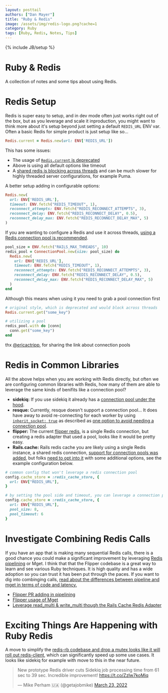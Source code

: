 ```yaml
---
layout: posttail
authors: ["Dan Mayer"]
title: "Ruby & Redis"
image: /assets/img/redis-logo.png?cache=1
category: Ruby
tags: [Ruby, Redis, Notes, Tips]
---
```


{% include JB/setup %}

# Ruby & Redis

A collection of notes and some tips about using Redis.

# Redis Setup

Redis is super easy to setup, and in dev mode often just works right out of the box, but as you leverage and scale it inproduction, you might want to think more about it's setup beyond just setting a default `REDIS_URL` ENV var. Often a basic Redis for simple product is just setup like so...

```ruby
Redis.current = Redis.new(url: ENV['REDIS_URL'])
```

This has some issues:

* The usage of [`Redis.current` is deprecated](https://makandracards.com/makandra/510011-version-5-of-the-ruby-redis-gem-removes-redis-current)
* Above is using all default options like timeout
* A [shared redis is blocking across threads](https://github.com/redis/redis-rb/issues/826) and can be much slower for highly threaded server configurations, for example Puma.

A better setup adding in configurable options:

```ruby
Redis.new(
  url: ENV['REDIS_URL'],
  timeout: ENV.fetch("REDIS_TIMEOUT", 1),
  reconnect_attempts: ENV.fetch("REDIS_RECONNECT_ATTEMPTS", 3),
  reconnect_delay: ENV.fetch("REDIS_RECONNECT_DELAY", 0.5),
  reconnect_delay_max: ENV.fetch("REDIS_RECONNECT_DELAY_MAX", 5)
)
```

If you are wanting to configure a Redis and use it across threads, [using a Redis connection pool is recommended](https://tejasbubane.github.io/posts/2020-04-22-redis-connection-pool-in-rails/).


```ruby
pool_size = ENV.fetch("RAILS_MAX_THREADS", 10)
redis_pool = ConnectionPool.new(size: pool_size) do
  Redis.new(
    url: ENV['REDIS_URL'],
    timeout: ENV.fetch("REDIS_TIMEOUT", 1),
    reconnect_attempts: ENV.fetch("REDIS_RECONNECT_ATTEMPTS", 3),
    reconnect_delay: ENV.fetch("REDIS_RECONNECT_DELAY", 0.5),
    reconnect_delay_max: ENV.fetch("REDIS_RECONNECT_DELAY_MAX", 5)
  )
end
```

Although this means when using it you need to grab a pool connection first

```ruby
# original style, which is deprecated and would block across threads
Redis.current.get("some_key")

# utilizing a pool
redis_pool.with do |conn|
  conn.get("some_key")
end
```

thx [@ericactripp](https://twitter.com/ericactripp), for sharing the link about connection pools

# Redis in Common Libraries

All the above helps when you are working with Redis directly, but often we are configuring common libraries with Redis, how many of them are able to leverage the same kinds of benifits like a connection pool?

* __sidekiq:__ If you use sidekiq it already has a [connection pool under the hood](https://github.com/mperham/sidekiq/blob/cf7b067c89ae3b1303e35d29408099cf40991f6d/lib/sidekiq/redis_connection.rb#L34).
* __resque:__ Currently, resque doesn't support a connection pool... It does have away to avoid re-connecting for each worker by using [`inherit_socket: true`](https://github.com/redis/redis-rb#expert-mode-options) as described as [one option to avoid needing a connection pool](https://github.com/resque/resque/issues/1254).
* __flipper:__ The current [flipper redis](https://github.com/jnunemaker/flipper/blob/master/lib/flipper/adapters/redis.rb#L184), is a single Redis connection, but creating a redis adapter that used a pool, looks like it would be pretty easy.
* __Rails.cache:__ Rails redis cache you are likely using a single Redis instance, a shared redis connection, [support for connection pools was added](https://api.rubyonrails.org/classes/ActiveSupport/Cache/ConnectionPoolLike.html), but folks [need to opt into it](https://github.com/rails/rails/issues/39479) with some additional options, see the example configuration below.

```ruby
# common config that won't leverage a redis connection pool
config.cache_store = :redis_cache_store, {
  url: ENV["REDIS_URL"],
}

# by setting the pool side and timeout, you can leverage a connection pool with your Redis
config.cache_store = :redis_cache_store, {
  url: ENV["REDIS_URL"],
  pool_size: 8,
  pool_timeout: 6
}
```

# Investigate Combining Redis Calls

If you have an app that is making many sequential Redis calls, there is a good chance you could make a significant improvement by leveraging [Redis pipelining](https://redis.io/docs/manual/pipelining/) or Mget. I think that that the Flipper codebase is a great way to learn and see various Ruby techniques. It is high quality and has a wide adoption so you can trust it has been put through the paces. If you want to dig into combinging calls, [read about the differences between pipeline and mget in terms of code and latency.](https://medium.com/@jychen7/redis-get-pipeline-vs-mget-6e41aeaecef)

* [Flipper PR adding in pipelining](https://github.com/jnunemaker/flipper/commit/033bb20e288436d357f81002de7b2aa1d5bd7c18)
* [Flipper usage of Mget](https://github.com/jnunemaker/flipper/blob/master/lib/flipper/adapters/redis_cache.rb#L147)
* [Leverage read_multi & write_multi though the Rails Cache Redis Adapter](https://api.rubyonrails.org/classes/ActiveSupport/Cache/RedisCacheStore.html#method-i-read_multi)

# Exciting Things Are Happening with Ruby Redis

A move to simplify the [redis-rb codebase and drop a mutex looks like it will roll out redis-client](https://github.com/redis/redis-rb/issues/1070#issuecomment-1074094773), which can significantly speed up some use cases. It looks like sidekiq for example with move to this in the near future.

<blockquote class="twitter-tweet"><p lang="en" dir="ltr">New prototype Redis driver cuts Sidekiq job processing time from 61 sec to 39 sec. Incredible improvement! <a href="https://t.co/ZzIw7koMiq">https://t.co/ZzIw7koMiq</a></p>&mdash; Mike Perham 🇺🇦 (@getajobmike) <a href="https://twitter.com/getajobmike/status/1506709040952356865?ref_src=twsrc%5Etfw">March 23, 2022</a></blockquote> <script async src="https://platform.twitter.com/widgets.js" charset="utf-8"></script>

